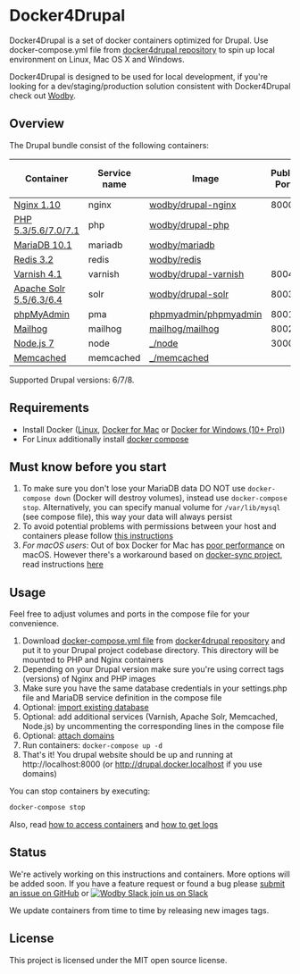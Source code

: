 # Docker4Drupal

Docker4Drupal is a set of docker containers optimized for Drupal. Use docker-compose.yml file from [docker4drupal repository](https://github.com/wodby/docker4drupal) to spin up local environment on Linux, Mac OS X and Windows. 

Docker4Drupal is designed to be used for local development, if you're looking for a dev/staging/production solution consistent with Docker4Drupal check out [Wodby](https://wodby.com). 

## Overview

The Drupal bundle consist of the following containers:

| Container | Service name | Image | Public Port | Enabled by default |
| --------- | ------------ | ----- | ----------- | ------------------ |
| [Nginx 1.10](containers/nginx.md)                | nginx     | [wodby/drupal-nginx](https://github.com/wodby/drupal-nginx/)            | 8000 | ✓ |
| [PHP 5.3/5.6/7.0/7.1](containers/php.md)         | php       | [wodby/drupal-php](https://github.com/wodby/drupal-php/)                |      | ✓ |
| [MariaDB 10.1](containers/mariadb.md)            | mariadb   | [wodby/mariadb](https://github.com/wodby/mariadb/)                      |      | ✓ |
| [Redis 3.2](containers/redis.md)                 | redis     | [wodby/redis](https://hub.docker.com/wodby/redis)                       |      | ✓ |
| [Varnish 4.1](containers/varnish.md)             | varnish   | [wodby/drupal-varnish](https://github.com/wodby/drupal-varnish)         | 8004 |   |
| [Apache Solr 5.5/6.3/6.4](containers/varnish.md) | solr      | [wodby/drupal-solr](https://github.com/wodby/drupal-solr)               | 8003 |   |
| [phpMyAdmin](containers/pma.md)                  | pma       | [phpmyadmin/phpmyadmin](https://hub.docker.com/r/phpmyadmin/phpmyadmin) | 8001 | ✓ |
| [Mailhog](containers/mailhog.md)                 | mailhog   | [mailhog/mailhog](https://hub.docker.com/r/mailhog/mailhog)             | 8002 | ✓ |
| [Node.js 7](containers/node.md)                  | node      | [_/node](https://hub.docker.com/_/node)                                 | 3000 |   |
| [Memcached](containers/memcached.md)             | memcached | [_/memcached](https://hub.docker.com/_/memcached/)                      |      |   |

Supported Drupal versions: 6/7/8.

## Requirements

* Install Docker ([Linux](https://docs.docker.com/engine/installation), [Docker for Mac](https://docs.docker.com/engine/installation/mac) or [Docker for Windows (10+ Pro)](https://docs.docker.com/engine/installation/windows))
* For Linux additionally install [docker compose](https://docs.docker.com/compose/install)

## Must know before you start

1. To make sure you don't lose your MariaDB data DO NOT use `docker-compose down` (Docker will destroy volumes), instead use `docker-compose stop`. Alternatively, you can specify manual volume for `/var/lib/mysql` (see compose file), this way your data will always persist 
2. To avoid potential problems with permissions between your host and containers please follow [this instructions](permissions.md)
3. _For macOS users_: Out of box Docker for Mac has [poor performance](https://github.com/Wodby/docker4drupal/issues/4) on macOS. However there's a workaround based on [docker-sync project](https://github.com/EugenMayer/docker-sync/), read instructions [here](macos.md)

## Usage 

Feel free to adjust volumes and ports in the compose file for your convenience.

1. Download [docker-compose.yml file](https://github.com/wodby/docker4drupal/blob/master/docker-compose.yml) from [docker4drupal repository](https://github.com/wodby/docker4drupal) and put it to your Drupal project codebase directory. This directory will be mounted to PHP and Nginx containers 
2. Depending on your Drupal version make sure you're using correct tags (versions) of Nginx and PHP images
3. Make sure you have the same database credentials in your settings.php file and MariaDB service definition in the compose file 
4. Optional: [import existing database](containers/mariadb.md#import-existing-database)
6. Optional: add additional services (Varnish, Apache Solr, Memcached, Node.js) by uncommenting the corresponding lines in the compose file
7. Optional: [attach domains](domains.md)
8. Run containers: `docker-compose up -d`
9. That's it! You drupal website should be up and running at http://localhost:8000 (or http://drupal.docker.localhost if you use domains)

You can stop containers by executing:
```bash
docker-compose stop
```

Also, read [how to access containers](access.md) and [how to get logs](logs.md)

## Status

We're actively working on this instructions and containers. More options will be added soon. If you have a feature request or found a bug please [submit an issue on GitHub](https://github.com/wodby/docker4drupal/issues/new) or [![Wodby Slack](https://www.google.com/s2/favicons?domain=www.slack.com) join us on Slack](https://slack.wodby.com/)

We update containers from time to time by releasing new images tags.

## License

This project is licensed under the MIT open source license.
